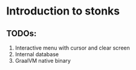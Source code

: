 # Introduction to stonks

## TODOs:

1. Interactive menu with cursor and clear screen
2. Internal database
3. GraalVM native binary

